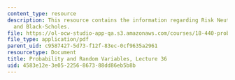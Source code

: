 ```yaml
---
content_type: resource
description: This resource contains the information regarding Risk Neutral Probability
  and Black-Scholes.
file: https://ol-ocw-studio-app-qa.s3.amazonaws.com/courses/18-440-probability-and-random-variables-spring-2014/4583e12e3e052256867388dd86eb5b8b_MIT18_440S14_Lecture36.pdf
file_type: application/pdf
parent_uid: c9587427-5d73-f12f-83ec-0cf9635a2961
resourcetype: Document
title: Probability and Random Variables, Lecture 36
uid: 4583e12e-3e05-2256-8673-88dd86eb5b8b
---
```

